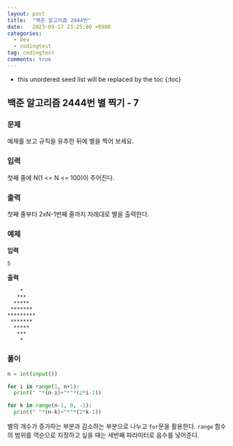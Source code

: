 ```yaml
---
layout: post
title:  "백준 알고리즘 2444번"
date:   2023-09-17 23:25:00 +0900
categories:
  - Dev
  - codingtest
tag: codingtest
comments: true
---
```


* this unordered seed list will be replaced by the toc
{:toc}

## 백준 알고리즘 2444번 별 찍기 - 7

### 문제

예제를 보고 규칙을 유추한 뒤에 별을 찍어 보세요.

### 입력

첫째 줄에 N(1 <= N <= 100)이 주어진다.

### 출력

첫째 줄부터 2xN-1번째 줄까지 차례대로 별을 출력한다.

### 예제

**입력**

`5`

**출력**

```
    *
   ***
  *****
 *******
*********
 *******
  *****
   ***
    *
```

### 풀이

```py
n = int(input())

for i in range(1, n+1):
  print(" "*(n-i)+"*"*(2*i-1))

for k in range(n-1, 0, -1):
  print(" "*(n-k)+"*"*(2*k-1))
```

별의 개수가 증가하는 부분과 감소하는 부분으로 나누고 `for`문을 활용한다. `range` 함수의 범위를 역순으로 지정하고 싶을 때는 세번째 파라미터로 음수를 넣어준다.